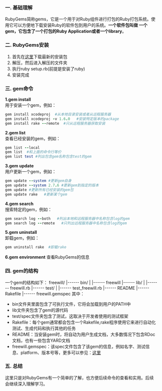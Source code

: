 ### 一. 基础理解
RubyGems简称gems，它是一个用于对Ruby组件进行打包的Ruby打包系统。使用它可以方便地下载安装Ruby的软件包到用户的系统。**一个软件包叫做 一个gem，它包含了一个打包的Ruby Application或者一个library**。

### 二. RubyGems安装
1. 首先在[这里](https://rubygems.org/pages/download)下载最新的安装包
2. 解压，然后进入解压的文件夹
3. 执行ruby setup.rb(前提是安装了ruby)
4. 安装完成

### 三. gem命令
**1.gem install**   
用于安装一个gem，例如：
```ruby
gem install xcodeproj  #从本地目录安装或者从远程服务器
gem install xcodeproj -v 1.6.0   #安装特定版本的package
gem install rake --remote  #只从远程服务器获取安装
```
**2.gem  list**   
查看已经安装的gem，例如：
```ruby
gem list --local
gem list  #和上面的命令行等价
gem list test #列出包含gem名称包含test的gem
```
**3.gem update**   
用户更新一个gem，例如：
```ruby
gem update --system #更新gem自身
gem update --system 2.7.6 #更新gem到指定的版本
gem update #更新所有已经安装的gem包
gem update rake   #更新某个gem
```
**4.gem search**  
搜索特定的gem，例如：
```ruby
gem search log --both   #列出本地和远程服务器中名称包含log的gem
gem search log --remote   #只列出远程服务器中名称包含log的gem
```
**5.gem uninstall**  
卸载gem，例如：
```ruby
gem uninstall rake  #卸载rake
```
**6.gem environment**
查看RubyGems的信息

### 四. gem的结构
一个gem的结构如下：
freewill/
|------ bin/
|       |------ freewill
|------ lib/
|       |------- freewill.rb
|------ test/
|       |------ test_freewill.rb
|------ README
|------ Rakefile
|------ freewill.gemspec
其中：
* bin文件夹里面包含了可执行文件，它将会加载到用户的PATH中
* lib文件夹包含了gem的源代码
* test/spec文件夹包含了测试，这取决于开发者使用的测试框架
* Rakefile：每个gem通常都会包含一个Rakefile,rake程序使用它来进行自动化测试、生成代码和执行其他的任务
* README：当安装gem时，将自动为用户生成文档，大多数情况下包含RDoc文档，也有一些包含YARD文档
* freewill.gemspec：该spec文件包含了该gem的信息，例如名字、测试信息、platform、版本号等，更多可以参见：[这里](https://guides.rubygems.org/specification-reference/)

### 五. 总结
这里只是对RubyGems有一个简单的了解，也方便后续命令的查看和实用。后续会继续深入理解学习。